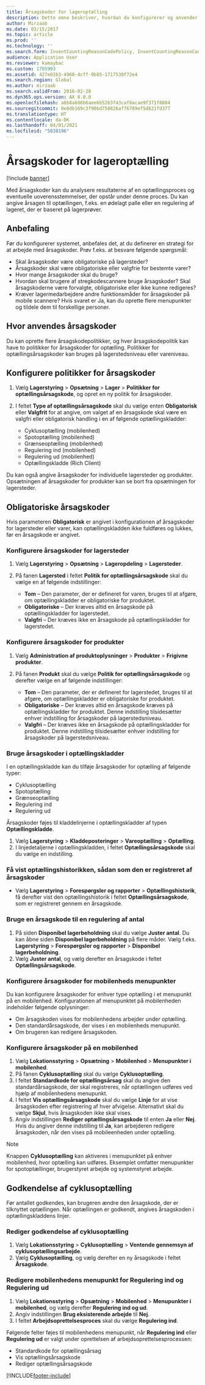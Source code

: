 ```yaml
---
title: Årsagskoder for lageroptælling
description: Dette emne beskriver, hvordan du konfigurerer og anvender årsagskoder til optællingsopgaver.
author: Mirzaab
ms.date: 03/15/2017
ms.topic: article
ms.prod: ''
ms.technology: ''
ms.search.form: InventCountingReasonCodePolicy, InventCountingReasonCode
audience: Application User
ms.reviewer: kamaybac
ms.custom: 1705903
ms.assetid: 427e01b3-4968-4cff-9b85-1717530f72e4
ms.search.region: Global
ms.author: mirzaab
ms.search.validFrom: 2016-02-28
ms.dyn365.ops.version: AX 8.0.0
ms.openlocfilehash: a6b8a686b6aee6b52b3f43caf8acae9f371f8804
ms.sourcegitcommit: 0e8db169c3f90bd750826af76709ef5d621fd377
ms.translationtype: HT
ms.contentlocale: da-DK
ms.lasthandoff: 04/01/2021
ms.locfileid: "5838196"
---
```

# <a name="reason-codes-for-inventory-counting"></a>Årsagskoder for lageroptælling

[!include [banner](../includes/banner.md)]

Med årsagskoder kan du analysere resultaterne af en optællingsproces og eventuelle uoverensstemmelser, der opstår under denne proces. Du kan angive årsagen til optællingen, f.eks. en ødelagt palle eller en regulering af lageret, der er baseret på lagerprøver.

## <a name="recommendation"></a>Anbefaling

Før du konfigurerer systemet, anbefales det, at du definerer en strategi for at arbejde med årsagskoder. Prøv f.eks. at besvare følgende spørgsmål:

- Skal årsagskoder være obligatoriske på lagersteder?
- Årsagskoder skal være obligatoriske eller valgfrie for bestemte varer?
- Hvor mange årsagskoder skal du bruge?
- Hvordan skal brugere af stregkodescannere bruge årsagskoder? Skal årsagskoderne være forvalgte, obligatoriske eller ikke kunne redigeres?
- Kræver lagermedarbejdere andre funktionsmåder for årsagskoder på mobile scannere? Hvis svaret er Ja, kan du oprette flere menupunkter og tildele dem til forskellige personer.

## <a name="where-reason-codes-apply"></a>Hvor anvendes årsagskoder

Du kan oprette flere årsagskodepolitikker, og hver årsagskodepolitik kan have to politikker for årsagskoder for optælling. Politikker for optællingsårsagskoder kan bruges på lagerstedsniveau eller vareniveau.

## <a name="set-up-reason-code-policies"></a>Konfigurere politikker for årsagskoder

1. Vælg **Lagerstyring** \> **Opsætning** \> **Lager** \> **Politikker for optællingsårsagskode**, og opret en ny politik for årsagskoder.
2. I feltet **Type af optællingsårsagskode** skal du vælge enten **Obligatorisk** eller **Valgfrit** for at angive, om valget af en årsagskode skal være en valgfri eller obligatorisk handling i en af følgende optællingskladder:

    - Cyklusoptælling (mobilenhed)
    - Spotoptælling (mobilenhed)
    - Grænseoptælling (mobilenhed)
    - Regulering ind (mobilenhed)
    - Regulering ud (mobilenhed)
    - Optællingskladde (Rich Client)

Du kan også angive årsagskoder for individuelle lagersteder og produkter. Opsætningen af årsagskoder for produkter kan se bort fra opsætningen for lagersteder.

## <a name="mandatory-reason-codes"></a>Obligatoriske årsagskoder

Hvis parameteren **Obligatorisk** er angivet i konfigurationen af årsagskoder for lagersteder eller varer, kan optællingskladden ikke fuldføres og lukkes, før en årsagskode er angivet.

### <a name="set-up-reason-codes-for-warehouses"></a>Konfigurere årsagskoder for lagersteder

1. Vælg **Lagerstyring** \> **Opsætning** \> **Lageropdeling** \> **Lagersteder**.
2. På fanen **Lagersted** i feltet **Politik for optællingsårsagskode** skal du vælge en af følgende indstillinger:

    - **Tom** – Den parameter, der er defineret for varen, bruges til at afgøre, om optællingskladder er obligatoriske for produktet.
    - **Obligatoriske** – Der kræves altid en årsagskode på optællingskladder for lagerstedet.
    - **Valgfri** – Der kræves ikke en årsagskode på optællingskladder for lagerstedet.

### <a name="set-up-reason-codes-for-products"></a>Konfigurere årsagskoder for produkter

1. Vælg **Administration af produktoplysninger** \> **Produkter** \> **Frigivne produkter**.
2. På fanen **Produkt** skal du vælge **Politik for optællingsårsagskode** og derefter vælge en af følgende indstillinger:

    - **Tom** – Den parameter, der er defineret for lagerstedet, bruges til at afgøre, om optællingskladder er obligatoriske for produktet.
    - **Obligatoriske** – Der kræves altid en årsagskode kræves på optællingskladder for produktet. Denne indstilling tilsidesætter enhver indstilling for årsagskoder på lagerstedsniveau.
    - **Valgfri** – Der kræves ikke en årsagskode på optællingskladder for produktet. Denne indstilling tilsidesætter enhver indstilling for årsagskoder på lagerstedsniveau.

### <a name="use-reason-codes-in-counting-journals"></a>Bruge årsagskoder i optællingskladder

I en optællingskladde kan du tilføje årsagskoder for optælling af følgende typer:

- Cyklusoptælling
- Spotoptælling
- Grænseoptælling
- Regulering ind
- Regulering ud

Årsagskoder føjes til kladdelinjerne i optællingskladder af typen **Optællingskladde**.

1. Vælg **Lagerstyring** \> **Kladdeposteringer** \> **Vareoptælling** \> **Optælling**.
2. I linjedetaljerne i optællingskladden, i feltet **Optællingsårsagskode** skal du vælge en indstilling.

### <a name="view-the-counting-history-as-its-recorded-by-reason-codes"></a>Få vist optællingshistorikken, sådan som den er registreret af årsagskoder

- Vælg **Lagerstyring** \> **Forespørgsler og rapporter** \> **Optællingshistorik**, få derefter vist den optællingshistorik i feltet **Optællingsårsagskode**, som er registreret gennem en årsagskode.

### <a name="use-a-reason-code-for-a-quantity-adjustment"></a>Bruge en årsagskode til en regulering af antal

1. På siden **Disponibel lagerbeholdning** skal du vælge **Juster antal**. Du kan åbne siden **Disponibel lagerbeholdning** på flere måder. Vælg f.eks. **Lagerstyring** \> **Forespørgsler og rapporter** \> **Disponibel lagerbeholdning**.
2. Vælg **Juster antal**, og vælg derefter en årsagskode i feltet **Optællingsårsagskode**.

### <a name="configure-reason-codes-for-mobile-device-menu-items"></a>Konfigurere årsagskoder for mobilenheds menupunkter

Du kan konfigurere årsagskoder for enhver type optælling i et menupunkt på en mobilenhed. Konfigurationen af menupunktet på mobilenheden indeholder følgende oplysninger:

- Om årsagskoden vises for mobilenhedens arbejder under optælling.
- Den standardårsagskode, der vises i en mobilenheds menupunkt.
- Om brugeren kan redigere årsagskoden.

### <a name="set-up-reason-codes-on-a-mobile-device"></a>Konfigurere årsagskoder på en mobilenhed

1. Vælg **Lokationsstyring** \> **Opsætning** \> **Mobilenhed** \> **Menupunkter i mobilenhed**.
2. På fanen **Cyklusoptælling** skal du vælge **Cyklusoptælling**.
3. I feltet **Standardkode for optællingsårsag** skal du angive den standardårsagskode, der skal registreres, når optællingen udføres ved hjælp af mobilenhedens menupunkt.
4. I feltet **Vis optællingsårsagskode** skal du vælge **Linje** for at vise årsagskoden efter registrering af hver afvigelse. Alternativt skal du vælge **Skjul**, hvis årsagskoden ikke skal vises.
5. Angiv indstillingen **Rediger optællingsårsagskode** til enten **Ja** eller **Nej**. Hvis du angiver denne indstilling til **Ja**, kan arbejderen redigere årsagskoden, når den vises på mobileenheden under optælling.

> [!NOTE]
> Knappen **Cyklusoptælling** kan aktiveres i menupunktet på enhver mobilenhed, hvor optælling kan udføres. Eksemplet omfatter menupunkter for spotoptællinger, brugerstyret arbejde og systemstyret arbejde.

## <a name="cycle-count-approvals"></a>Godkendelse af cyklusoptælling

Før antallet godkendes, kan brugeren ændre den årsagskode, der er tilknyttet optællingen. Når optællingen er godkendt, angives årsagskoden i optællingskladdens linjer.

### <a name="modify-cycle-count-approvals"></a>Rediger godkendelse af cyklusoptælling

1. Vælg **Lokationsstyring** \> **Cyklusoptælling** \> **Ventende gennemsyn af cyklusoptællingsarbejde**.
2. Vælg **Cyklusoptælling**, og vælg derefter en ny årsagskode i feltet **Årsagskode**.

### <a name="modify-the-mobile-device-menu-item-for-adjustment-in-and-adjustment-out"></a>Redigere mobilenhedens menupunkt for Regulering ind og Regulering ud

1. Vælg **Lokationsstyring** \> **Opsætning** \> **Mobilenhed** \> **Menupunkter i mobilenhed**, og vælg derefter **Regulering ind og ud**.
2. Angiv indstillingen **Brug eksisterende arbejde** til **Nej**.
3. I feltet **Arbejdsoprettelsesproces** skal du vælge **Regulering ind**.

Følgende felter føjes til mobilenhedens menupunkt, når **Regulering ind** eller **Regulering ud** er valgt under oprettelsen af arbejdsoprettelsesprocessen:

- Standardkode for optællingsårsag
- Vis optællingsårsagskode
- Rediger optællingsårsagskode


[!INCLUDE[footer-include](../../includes/footer-banner.md)]